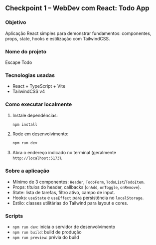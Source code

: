 ## Checkpoint 1 – WebDev com React: Todo App

### Objetivo
Aplicação React simples para demonstrar fundamentos: componentes, props, state, hooks e estilização com TailwindCSS.

### Nome do projeto
Escape Todo

### Tecnologias usadas
- React + TypeScript + Vite
- TailwindCSS v4

### Como executar localmente
1. Instale dependências:
   ```bash
   npm install
   ```
2. Rode em desenvolvimento:
   ```bash
   npm run dev
   ```
3. Abra o endereço indicado no terminal (geralmente `http://localhost:5173`).

### Sobre a aplicação
- Mínimo de 3 componentes: `Header`, `TodoForm`, `TodoList`/`TodoItem`.
- Props: títulos do header, callbacks (`onAdd`, `onToggle`, `onRemove`).
- State: lista de tarefas, filtro ativo, campo de input.
- Hooks: `useState` e `useEffect` para persistência no `localStorage`.
- Estilo: classes utilitárias do Tailwind para layout e cores.

### Scripts
- `npm run dev`: inicia o servidor de desenvolvimento
- `npm run build`: build de produção
- `npm run preview`: prévia do build
